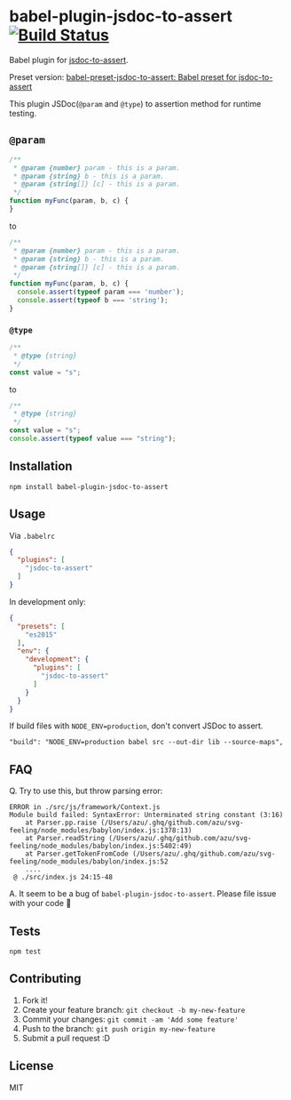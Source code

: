# babel-plugin-jsdoc-to-assert [![Build Status](https://travis-ci.org/azu/babel-plugin-jsdoc-to-assert.svg?branch=master)](https://travis-ci.org/azu/babel-plugin-jsdoc-to-assert)

Babel plugin for [jsdoc-to-assert](https://github.com/azu/jsdoc-to-assert "jsdoc-to-assert").

Preset version: [babel-preset-jsdoc-to-assert: Babel preset for jsdoc-to-assert](https://github.com/azu/babel-preset-jsdoc-to-assert)

This plugin JSDoc(`@param` and `@type`) to assertion method for runtime testing.

## `@param`

```js
/**
 * @param {number} param - this is a param.
 * @param {string} b - this is a param.
 * @param {string[]} [c] - this is a param.
 */
function myFunc(param, b, c) {
}
```

to

```js
/**
 * @param {number} param - this is a param.
 * @param {string} b - this is a param.
 * @param {string[]} [c] - this is a param.
 */
function myFunc(param, b, c) {
  console.assert(typeof param === 'number');
  console.assert(typeof b === 'string');
}
```

### `@type`

```js
/**
 * @type {string}
 */
const value = "s";
```

to 

```js
/**
 * @type {string}
 */
const value = "s";
console.assert(typeof value === "string");
```

## Installation

    npm install babel-plugin-jsdoc-to-assert

## Usage

Via `.babelrc`

```json
{
  "plugins": [
    "jsdoc-to-assert"
  ]
}
```

In development only:

```json
{
  "presets": [
    "es2015"
  ],
  "env": {
    "development": {
      "plugins": [
        "jsdoc-to-assert"
      ]
    }
  }
}
```

If build files with `NODE_ENV=production`, don't convert JSDoc to assert.

    "build": "NODE_ENV=production babel src --out-dir lib --source-maps",

## FAQ

Q. Try to use this, but throw parsing error:

```
ERROR in ./src/js/framework/Context.js
Module build failed: SyntaxError: Unterminated string constant (3:16)
    at Parser.pp.raise (/Users/azu/.ghq/github.com/azu/svg-feeling/node_modules/babylon/index.js:1378:13)
    at Parser.readString (/Users/azu/.ghq/github.com/azu/svg-feeling/node_modules/babylon/index.js:5402:49)
    at Parser.getTokenFromCode (/Users/azu/.ghq/github.com/azu/svg-feeling/node_modules/babylon/index.js:52
    ....
 @ ./src/index.js 24:15-48
```

A. It seem to be a bug of `babel-plugin-jsdoc-to-assert`.
Please file issue with your code :bow:

## Tests

    npm test

## Contributing

1. Fork it!
2. Create your feature branch: `git checkout -b my-new-feature`
3. Commit your changes: `git commit -am 'Add some feature'`
4. Push to the branch: `git push origin my-new-feature`
5. Submit a pull request :D

## License

MIT
